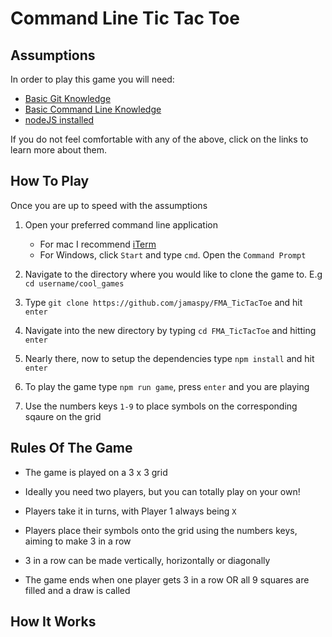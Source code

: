 # Command Line Tic Tac Toe

## Assumptions
In order to play this game you will need:
* [Basic Git Knowledge](https://guides.github.com/activities/hello-world/)
* [Basic Command Line Knowledge](https://www.learnenough.com/command-line-tutorial/basics)
* [nodeJS installed](https://nodejs.org/en/download/)

If you do not feel comfortable with any of the above, click on the links to learn more about them.

## How To Play
Once you are up to speed with the assumptions
1) Open your preferred command line application 
    * For mac I recommend [iTerm](https://www.iterm2.com/downloads.html)
    * For Windows, click `Start` and type `cmd`. Open the `Command Prompt`
    
2) Navigate to the directory where you would like to clone the game to. E.g `cd username/cool_games`

3) Type `git clone https://github.com/jamaspy/FMA_TicTacToe` and hit `enter`

4) Navigate into the new directory by typing `cd FMA_TicTacToe` and hitting `enter`

5) Nearly there, now to setup the dependencies type `npm install` and hit `enter`

6) To play the game type `npm run game`, press `enter` and you are playing

7) Use the numbers keys `1-9` to place symbols on the corresponding sqaure on the grid


## Rules Of The Game

* The game is played on a 3 x 3 grid

* Ideally you need two players, but you can totally play on your own!

* Players take it in turns, with Player 1 always being `X`

* Players place their symbols onto the grid using the numbers keys, aiming to make 3 in a row

* 3 in a row can be made vertically, horizontally or diagonally

* The game ends when one player gets 3 in a row OR all 9 squares are filled and a draw is called

## How It Works
